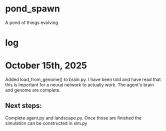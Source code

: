 # pond_spawn
A pond of things evolving

# log
<h1>October 15th, 2025</h1>
Added load_from_genome() to brain.py. I have been told and have read that this is important for a neural network to actually work. The agent's brain and genome are complete.

<h2>Next steps:</h2>
Complete agent.py and landscape.py. Once those are finished the simulation can be constructed in sim.py
